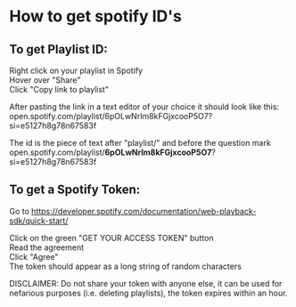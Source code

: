 # How to get spotify ID's

## To get Playlist ID:
Right click on your playlist in Spotify<br>
Hover over "Share" <br>
Click "Copy link to playlist" <br>

After pasting the link in a text editor of your choice it should look like this: <br>
open.spotify.com/playlist/6pOLwNrIm8kFGjxcooP5O7?si=e5127h8g78n67583f

The id is the piece of text after "playlist/" and before the question mark <br>
open.spotify.com/playlist/<b>6pOLwNrIm8kFGjxcooP5O7</b>?si=e5127h8g78n67583f

## To get a Spotify Token:
Go to https://developer.spotify.com/documentation/web-playback-sdk/quick-start/

Click on the green "GET YOUR ACCESS TOKEN" button <br>
Read the agreement <br>
Click "Agree" <br>
The token should appear as a long string of random characters <br>

DISCLAIMER: Do not share your token with anyone else, it can be used for nefarious purposes (i.e. deleting playlists), the token expires within an hour.